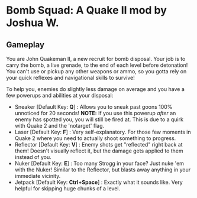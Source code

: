 # Bomb Squad: A Quake II mod by Joshua W.

## Gameplay

You are John Quakeman II, a new recruit for bomb disposal. Your job is to carry the bomb, a live grenade, to the end of each level before detonation! 
You can't use or pickup any other weapons or ammo, so you gotta rely on your quick reflexes and navigational skills to survive!

To help you, enemies do slightly less damage on average and you have a few powerups and abilities at your disposal:

* Sneaker [Default Key: **Q**] : Allows you to sneak past goons 100% unnoticed for 20 seconds! **NOTE:** If you use this powerup *after* an enemy has spotted you, you will still be fired at. This is due to a quirk with Quake 2 and the 'notarget' flag.
* Laser [Default Key: **F**] : Very self-explanatory. For those few moments in Quake 2 where you need to actually shoot something to progress.
* Reflector [Default Key: **V**] : Enemy shots get "reflected" right back at them! Doesn't visually reflect it, but the damage gets applied to them instead of you.
* Nuker [Default Key: **E**] : Too many Strogg in your face? Just nuke 'em with the Nuker! Similar to the Reflector, but blasts away anything in your immediate vicinity.
* Jetpack [Default Key: **Ctrl+Space**] : Exactly what it sounds like. Very helpful for skipping huge chunks of a level.


